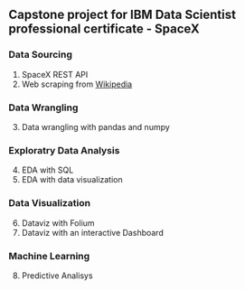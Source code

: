 ## Capstone project for IBM Data Scientist professional certificate - SpaceX
### Data Sourcing 
1. SpaceX REST API
2. Web scraping from [Wikipedia](https://en.wikipedia.org/wiki/List_of_Falcon_9_and_Falcon_Heavy_launches)
### Data Wrangling
3. Data wrangling with pandas and numpy
### Exploratry Data Analysis
4. EDA with SQL
5. EDA with data visualization
### Data Visualization
6. Dataviz with Folium
7. Dataviz with an interactive Dashboard
### Machine Learning
8. Predictive Analisys

